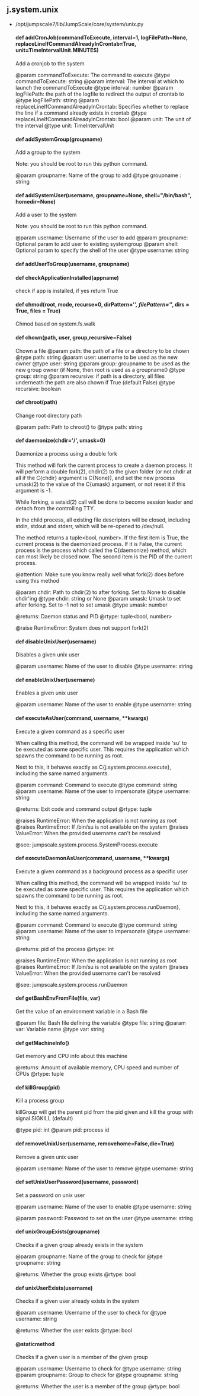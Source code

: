 ## j.system.unix

- /opt/jumpscale7/lib/JumpScale/core/system/unix.py

    #### def addCronJob(commandToExecute, interval=1, logFilePath=None, replaceLineIfCommandAlreadyInCrontab=True, unit=TimeIntervalUnit.MINUTES) 
    
    Add a cronjob to the system
    
    @param commandToExecute: The command to execute
    @type commandToExecute: string
    @param interval: The interval at which to launch the commandToExecute
    @type interval: number
    @param logFilePath: the path of the logfile to redirect the output of crontab to
    @type logFilePath: string
    @param replaceLineIfCommandAlreadyInCrontab: Specifies whether to replace the line if a command already exists in crontab
    @type replaceLineIfCommandAlreadyInCrontab: bool
    @param unit: The unit of the interval
    @type unit: TimeIntervalUnit
    #### def addSystemGroup(groupname) 
    
    Add a group to the system
    
    Note: you should be root to run this python command.
    
    @param groupname: Name of the group to add
    @type groupname : string
    #### def addSystemUser(username, groupname=None, shell="/bin/bash", homedir=None) 
    
    Add a user to the system
    
    Note: you should be root to run this python command.
    
    @param username: Username of the user to add
    @param groupname: Optional param to add user to existing systemgroup
    @param shell: Optional param to specify the shell of the user
    @type username: string
    #### def addUserToGroup(username, groupname) 
    #### def checkApplicationInstalled(appname) 
    
    check if app is installed,  if yes return True
    #### def chmod(root, mode, recurse=0, dirPattern='*', filePattern='*', dirs = True, files = True) 
    
    Chmod based on system.fs.walk
    #### def chown(path, user, group,recursive=False) 
    
    Chown a file
    @param path: the path of a file or a directory to be chown
    @type path: string
    @param user: username to be used as the new owner
    @type user: string
    @param group: groupname to be used as the new group owner (if None, then root is used as a groupname0
    @type group: string
    @param recursive: if path is a directory, all files underneath the path are also chown if True (default False)
    @type recursive: boolean
    #### def chroot(path) 
    
    Change root directory path
    
    @param path: Path to chroot() to
    @type path: string
    #### def daemonize(chdir='/', umask=0) 
    
    Daemonize a process using a double fork
    
    This method will fork the current process to create a daemon process.
    It will perform a double fork(2), chdir(2) to the given folder (or not
    chdir at all if the C\{chdir\} argument is C\{None\}), and set the new
    process umask(2) to the value of the C\{umask\} argument, or not reset
    it if this argument is -1.
    
    While forking, a setsid(2) call will be done to become session leader
    and detach from the controlling TTY.
    
    In the child process, all existing file descriptors will be closed,
    including stdin, stdout and stderr, which will be re-opened to
    /dev/null.
    
    The method returns a tuple<bool, number>. If the first item is True,
    the current process is the daemonized process. If it is False,
    the current process is the process which called the C\{daemonize\}
    method, which can most likely be closed now. The second item is the
    PID of the current process.
    
    @attention: Make sure you know really well what fork(2) does before using this method
    
    @param chdir: Path to chdir(2) to after forking. Set to None to disable chdir'ing
    @type chdir: string or None
    @param umask: Umask to set after forking. Set to -1 not to set umask
    @type umask: number
    
    @returns: Daemon status and PID
    @rtype: tuple<bool, number>
    
    @raise RuntimeError: System does not support fork(2)
    #### def disableUnixUser(username) 
    
    Disables a given unix user
    
    @param username: Name of the user to disable
    @type username: string
    #### def enableUnixUser(username) 
    
    Enables a given unix user
    
    @param username: Name of the user to enable
    @type username: string
    #### def executeAsUser(command, username, **kwargs) 
    
    Execute a given command as a specific user
    
    When calling this method, the command will be wrapped inside 'su' to
    be executed as some specific user. This requires the application which
    spawns the command to be running as root.
    
    Next to this, it behaves exactly as C\{j.system.process.execute\},
    including the same named arguments.
    
    @param command: Command to execute
    @type command: string
    @param username: Name of the user to impersonate
    @type username: string
    
    @returns: Exit code and command output
    @rtype: tuple
    
    @raises RuntimeError: When the application is not running as root
    @raises RuntimeError: If /bin/su is not available on the system
    @raises ValueError: When the provided username can't be resolved
    
    @see: jumpscale.system.process.SystemProcess.execute
    #### def executeDaemonAsUser(command, username, **kwargs) 
    
    Execute a given command as a background process as a specific user
    
    When calling this method, the command will be wrapped inside 'su' to
    be executed as some specific user. This requires the application which
    spawns the command to be running as root.
    
    Next to this, it behaves exactly as C\{j.system.process.runDaemon\},
    including the same named arguments.
    
    @param command: Command to execute
    @type command: string
    @param username: Name of the user to impersonate
    @type username: string
    
    @returns: pid of the process
    @rtype: int
    
    @raises RuntimeError: When the application is not running as root
    @raises RuntimeError: If /bin/su is not available on the system
    @raises ValueError: When the provided username can't be resolved
    
    @see: jumpscale.system.process.runDaemon
    #### def getBashEnvFromFile(file, var) 
    
    Get the value of an environment variable in a Bash file
    
    @param file: Bash file defining the variable
    @type file: string
    @param var: Variable name
    @type var: string
    #### def getMachineInfo() 
    
    Get memory and CPU info about this machine
    
    @returns: Amount of available memory, CPU speed and number of CPUs
    @rtype: tuple
    #### def killGroup(pid) 
    
    Kill a process group
    
    killGroup will get the parent pid from the pid given and kill the group with signal SIGKILL (default)
    
    @type pid: int
    @param pid: process id
    #### def removeUnixUser(username, removehome=False,die=True) 
    
    Remove a given unix user
    
    @param username: Name of the user to remove
    @type username: string
    #### def setUnixUserPassword(username, password) 
    
    Set a password on unix user
    
    @param username: Name of the user to enable
    @type username: string
    
    @param password: Password to set on the user
    @type username: string
    #### def unixGroupExists(groupname) 
    
    Checks if a given group already exists in the system
    
    @param groupname: Name of the group to check for
    @type groupname: string
    
    @returns: Whether the group exists
    @rtype: bool
    #### def unixUserExists(username) 
    
    Checks if a given user already exists in the system
    
    @param username: Username of the user to check for
    @type username: string
    
    @returns: Whether the user exists
    @rtype: bool
    #### @staticmethod 
    
    Checks if a given user is a member of the given group
    
    @param username: Username to check for
    @type username: string
    @param groupname: Group to check for
    @type groupname: string
    
    @returns: Whether the user is a member of the group
    @rtype: bool
